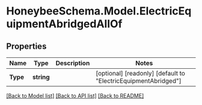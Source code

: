 
# HoneybeeSchema.Model.ElectricEquipmentAbridgedAllOf

## Properties

Name | Type | Description | Notes
------------ | ------------- | ------------- | -------------
**Type** | **string** |  | [optional] [readonly] [default to "ElectricEquipmentAbridged"]

[[Back to Model list]](../README.md#documentation-for-models)
[[Back to API list]](../README.md#documentation-for-api-endpoints)
[[Back to README]](../README.md)

